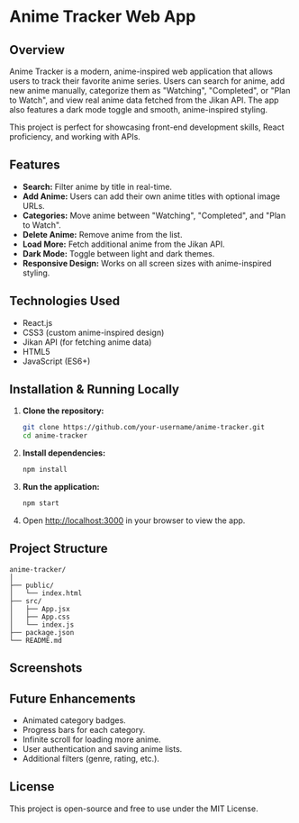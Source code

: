 # Anime Tracker Web App

## Overview

Anime Tracker is a modern, anime-inspired web application that allows users to track their favorite anime series. Users can search for anime, add new anime manually, categorize them as "Watching", "Completed", or "Plan to Watch", and view real anime data fetched from the Jikan API. The app also features a dark mode toggle and smooth, anime-inspired styling.

This project is perfect for showcasing front-end development skills, React proficiency, and working with APIs.

## Features

* **Search:** Filter anime by title in real-time.
* **Add Anime:** Users can add their own anime titles with optional image URLs.
* **Categories:** Move anime between "Watching", "Completed", and "Plan to Watch".
* **Delete Anime:** Remove anime from the list.
* **Load More:** Fetch additional anime from the Jikan API.
* **Dark Mode:** Toggle between light and dark themes.
* **Responsive Design:** Works on all screen sizes with anime-inspired styling.

## Technologies Used

* React.js
* CSS3 (custom anime-inspired design)
* Jikan API (for fetching anime data)
* HTML5
* JavaScript (ES6+)

## Installation & Running Locally

1. **Clone the repository:**

   ```bash
   git clone https://github.com/your-username/anime-tracker.git
   cd anime-tracker
   ```

2. **Install dependencies:**

   ```bash
   npm install
   ```

3. **Run the application:**

   ```bash
   npm start
   ```

4. Open [http://localhost:3000](http://localhost:3000) in your browser to view the app.

## Project Structure

```
anime-tracker/
│
├── public/
│   └── index.html
├── src/
│   ├── App.jsx
│   ├── App.css
│   └── index.js
├── package.json
└── README.md
```

## Screenshots


## Future Enhancements

* Animated category badges.
* Progress bars for each category.
* Infinite scroll for loading more anime.
* User authentication and saving anime lists.
* Additional filters (genre, rating, etc.).

## License

This project is open-source and free to use under the MIT License.
